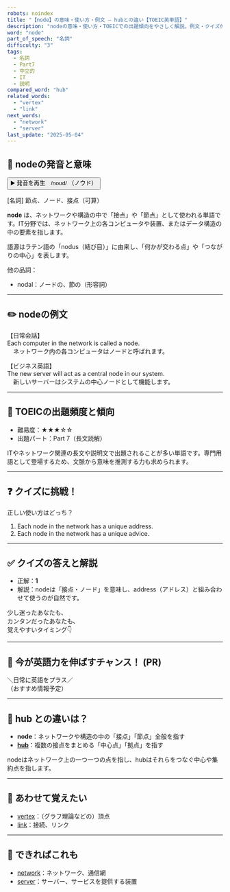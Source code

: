 ```yaml
---
robots: noindex
title: "【node】の意味・使い方・例文 ― hubとの違い【TOEIC英単語】"
description: "nodeの意味・使い方・TOEICでの出題傾向をやさしく解説。例文・クイズ付きでhubとの違いもわかりやすく学べます。"
word: "node"
part_of_speech: "名詞"
difficulty: "3"
tags:
  - 名詞
  - Part7
  - 中立的
  - IT
  - 説明
compared_word: "hub"
related_words:
  - "vertex"
  - "link"
next_words:
  - "network"
  - "server"
last_update: "2025-05-04"
---
```


## 🔰 nodeの発音と意味

<button class="play-audio" onclick="playTTS('node')">
  <span class="play-audio-main">
    ▶️ 発音を再生　/noʊd/
  </span>
  <span class="play-audio-sub">
    （ノウド）
  </span>
</button>

[名詞] 節点、ノード、接点（可算）

**node** は、ネットワークや構造の中で「接点」や「節点」として使われる単語です。IT分野では、ネットワーク上の各コンピュータや装置、またはデータ構造の中の要素を指します。

語源はラテン語の「nodus（結び目）」に由来し、「何かが交わる点」や「つながりの中心」を表します。

他の品詞：  
- nodal：ノードの、節の（形容詞）

---

## ✏️ nodeの例文

【日常会話】  
Each computer in the network is called a node.  
　ネットワーク内の各コンピュータはノードと呼ばれます。

【ビジネス英語】  
The new server will act as a central node in our system.  
　新しいサーバーはシステムの中心ノードとして機能します。

---

## 🎯 TOEICの出題頻度と傾向

- 難易度：★★★☆☆
- 出題パート：Part 7（長文読解）

ITやネットワーク関連の長文や説明文で出題されることが多い単語です。専門用語として登場するため、文脈から意味を推測する力も求められます。

---

## ❓ クイズに挑戦！

正しい使い方はどっち？

1. Each node in the network has a unique address.  
2. Each node in the network has a unique advice.

---

## ✅ クイズの答えと解説

- 正解：**1**
- 解説：nodeは「接点・ノード」を意味し、address（アドレス）と組み合わせて使うのが自然です。

少し迷ったあなたも、  
カンタンだったあなたも、  
覚えやすいタイミング👇️

---

## 🚀 今が英語力を伸ばすチャンス！ (PR)

<div class="info-center">
＼日常に英語をプラス／<br>  
（おすすめ情報予定）
</div>

---

## 🤔  hub との違いは？

- **node**：ネットワークや構造の中の「接点」「節点」全般を指す
- **[hub](/word/hub)**：複数の接点をまとめる「中心点」「拠点」を指す

nodeはネットワーク上の一つ一つの点を指し、hubはそれらをつなぐ中心や集約点を指します。

---

## 🧩 あわせて覚えたい

- [vertex](/word/vertex)：（グラフ理論などの）頂点
- [link](/word/link)：接続、リンク

---

## 📖 できればこれも

- [network](/word/network)：ネットワーク、通信網
- [server](/word/server)：サーバー、サービスを提供する装置

<!-- cvid: aid31_bid23 -->
